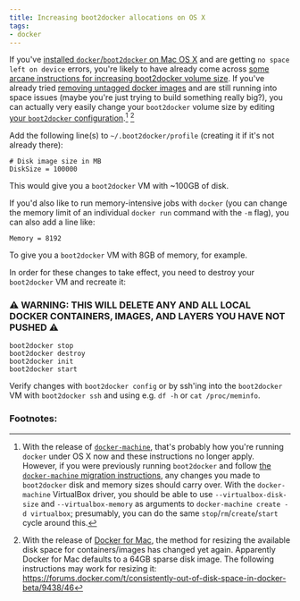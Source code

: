 ```yaml
---
title: Increasing boot2docker allocations on OS X
tags:
- docker
---
```


If you've [installed `docker`/`boot2docker` on Mac OS X](http://penandpants.com/2014/03/09/docker-via-homebrew/) and are getting `no space left on device` errors, you're likely to have already come across [some arcane instructions for increasing boot2docker volume size](https://docs.docker.com/articles/b2d_volume_resize/). If you've already tried [removing untagged docker images](http://jimhoskins.com/2013/07/27/remove-untagged-docker-images.html) and are still running into space issues (maybe you're just trying to build something really big?), you can actually very easily change your `boot2docker` volume size by editing [your `boot2docker` configuration](https://github.com/boot2docker/boot2docker-cli#configuration).[^docker-machine] [^docker-mac]

Add the following line(s) to `~/.boot2docker/profile` (creating it if it's not already there):

    # Disk image size in MB
    DiskSize = 100000

This would give you a `boot2docker` VM with ~100GB of disk.

If you'd also like to run memory-intensive jobs with `docker` (you can change the memory limit of an individual `docker run` command with the `-m` flag), you can also add a line like:

    Memory = 8192

To give you a `boot2docker` VM with 8GB of memory, for example.

In order for these changes to take effect, you need to destroy your `boot2docker` VM and recreate it:

### ⚠︎ WARNING: THIS WILL DELETE ANY AND ALL LOCAL DOCKER CONTAINERS, IMAGES, AND LAYERS YOU HAVE NOT PUSHED ⚠︎

    boot2docker stop
    boot2docker destroy
    boot2docker init
    boot2docker start

Verify changes with `boot2docker config` or by ssh'ing into the `boot2docker` VM with `boot2docker ssh` and using e.g. `df -h` or `cat /proc/meminfo`.

### Footnotes:

[^docker-machine]: With the release of [`docker-machine`](https://docs.docker.com/machine/), that's probably how you're running `docker` under OS X now and these instructions no longer apply. However, if you were previously running `boot2docker` and follow [the `docker-machine` migration instructions](https://docs.docker.com/machine/migrate-to-machine/), any changes you made to `boot2docker` disk and memory sizes should carry over. With the `docker-machine` VirtualBox driver, you should be able to use `--virtualbox-disk-size` and `--virtualbox-memory` as arguments to `docker-machine create -d virtualbox`; presumably, you can do the same `stop`/`rm`/`create`/`start` cycle around this.
[^docker-mac]: With the release of [Docker for Mac](https://docs.docker.com/engine/installation/mac/#/docker-for-mac), the method for resizing the available disk space for containers/images has changed yet again. Apparently Docker for Mac defaults to a 64GB sparse disk image. The following instructions may work for resizing it: <https://forums.docker.com/t/consistently-out-of-disk-space-in-docker-beta/9438/46>
